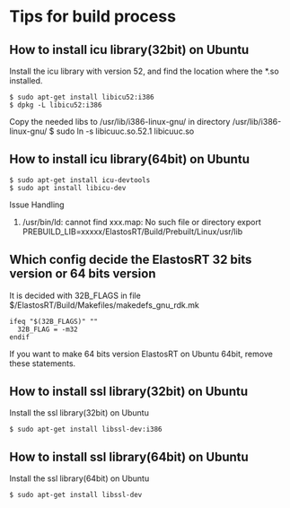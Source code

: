 # Tips for build process

## How to install icu library(32bit) on Ubuntu

Install the icu library with version 52, and find the location where the *.so installed.
```
$ sudo apt-get install libicu52:i386
$ dpkg -L libicu52:i386
```
Copy the needed libs to /usr/lib/i386-linux-gnu/
in directory /usr/lib/i386-linux-gnu/
$ sudo ln -s libicuuc.so.52.1 libicuuc.so

## How to install icu library(64bit) on Ubuntu
```
$ sudo apt-get install icu-devtools
$ sudo apt install libicu-dev
```

Issue Handling
1. /usr/bin/ld: cannot find xxx.map: No such file or directory
    export PREBUILD_LIB=xxxxx/ElastosRT/Build/Prebuilt/Linux/usr/lib

## Which config decide the ElastosRT 32 bits version or 64 bits version

It is decided with 32B_FLAGS in file $/ElastosRT/Build/Makefiles/makedefs_gnu_rdk.mk
```
ifeq "$(32B_FLAGS)" ""
  32B_FLAG = -m32
endif
```
If you want to make 64 bits version ElastosRT on Ubuntu 64bit, remove these statements.

## How to install ssl library(32bit) on Ubuntu

Install the ssl library(32bit) on Ubuntu
```
$ sudo apt-get install libssl-dev:i386
```

## How to install ssl library(64bit) on Ubuntu

Install the ssl library(64bit) on Ubuntu
```
$ sudo apt-get install libssl-dev
```